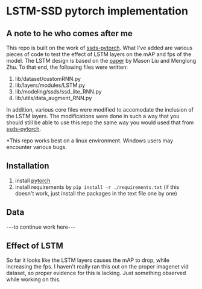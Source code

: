 # LSTM-SSD pytorch implementation  

## A note to he who comes after me  
This repo is built on the work of [ssds-pytorch](https://github.com/ShuangXieIrene/ssds.pytorch). What I've added are various pieces of code to test the effect of LSTM layers on the mAP and fps of the model. The LSTM design is based on the [paper](https://arxiv.org/abs/1711.06368) by Mason Liu and Menglong Zhu. To that end, the following files were written:  
1. lib/dataset/customRNN.py  
2. lib/layers/modules/LSTM.py  
3. lib/modeling/ssds/ssd_lite_RNN.py  
4. lib/utils/data_augment_RNN.py  

In addition, various core files were modified to accomodate the inclusion of the LSTM layers. The modifications were done in such a way that you should still be able to use this repo the same way you would used that from [ssds-pytorch](https://github.com/ShuangXieIrene/ssds.pytorch).  
  
*This repo works best on a linux environment. Windows users may encounter various bugs.  

## Installation
1. install [pytorch](http://pytorch.org/)
2. install requirements by `pip install -r ./requirements.txt` (if this doesn't work, just install the packages in the text file one by one)

## Data
---to continue work here---

## Effect of LSTM
So far it looks like the LSTM layers causes the mAP to drop, while increasing the fps. I haven't really ran this out on the proper imagenet vid dataset, so proper evidence for this is lacking. Just something observed while working on this.